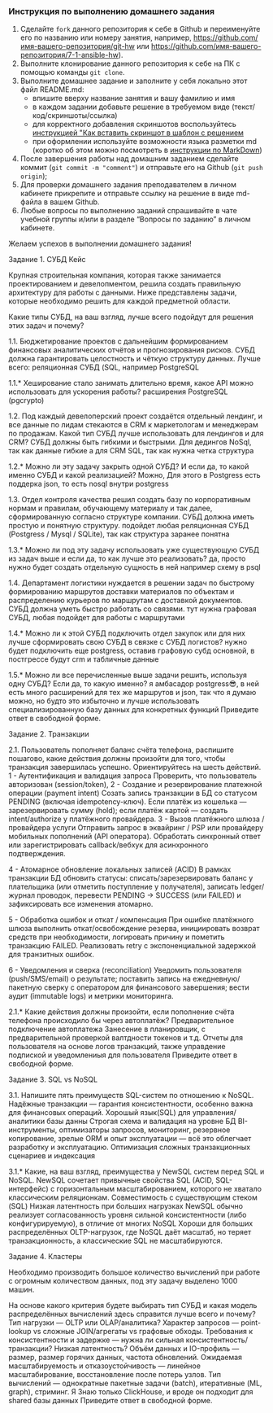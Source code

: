 

### Инструкция по выполнению домашнего задания

   1. Сделайте `fork` данного репозитория к себе в Github и переименуйте его по названию или номеру занятия, например, https://github.com/имя-вашего-репозитория/git-hw или  https://github.com/имя-вашего-репозитория/7-1-ansible-hw).
   2. Выполните клонирование данного репозитория к себе на ПК с помощью команды `git clone`.
   3. Выполните домашнее задание и заполните у себя локально этот файл README.md:
      - впишите вверху название занятия и вашу фамилию и имя
      - в каждом задании добавьте решение в требуемом виде (текст/код/скриншоты/ссылка)
      - для корректного добавления скриншотов воспользуйтесь [инструкцией "Как вставить скриншот в шаблон с решением](https://github.com/netology-code/sys-pattern-homework/blob/main/screen-instruction.md)
      - при оформлении используйте возможности языка разметки md (коротко об этом можно посмотреть в [инструкции  по MarkDown](https://github.com/netology-code/sys-pattern-homework/blob/main/md-instruction.md))
   4. После завершения работы над домашним заданием сделайте коммит (`git commit -m "comment"`) и отправьте его на Github (`git push origin`);
   5. Для проверки домашнего задания преподавателем в личном кабинете прикрепите и отправьте ссылку на решение в виде md-файла в вашем Github.
   6. Любые вопросы по выполнению заданий спрашивайте в чате учебной группы и/или в разделе “Вопросы по заданию” в личном кабинете.
   
Желаем успехов в выполнении домашнего задания!

Задание 1. СУБД
Кейс

Крупная строительная компания, которая также занимается проектированием и девелопментом, решила создать правильную архитектуру для работы с данными. Ниже представлены задачи, которые необходимо решить для каждой предметной области.

Какие типы СУБД, на ваш взгляд, лучше всего подойдут для решения этих задач и почему?

1.1. Бюджетирование проектов с дальнейшим формированием финансовых аналитических отчётов и прогнозирования рисков. СУБД должна гарантировать целостность и чёткую структуру данных.
Лучше всего: реляционная СУБД (SQL, например PostgreSQL

1.1.* Хеширование стало занимать длительно время, какое API можно использовать для ускорения работы?
расширения PostgreSQL (pgcrypto)

1.2. Под каждый девелоперский проект создаётся отдельный лендинг, и все данные по лидам стекаются в CRM к маркетологам и менеджерам по продажам. Какой тип СУБД лучше использовать для лендингов и для CRM? СУБД должны быть гибкими и быстрыми.
Для дедингов NoSql, так как данные гибкие
а для CRM SQL, так как нужна четка структура

1.2.* Можно ли эту задачу закрыть одной СУБД? И если да, то какой именно СУБД и какой реализацией?
Можно, Для этого в Postgress есть поддерка json, то есть nosql внутри postgress

1.3. Отдел контроля качества решил создать базу по корпоративным нормам и правилам, обучающему материалу и так далее, сформированную согласно структуре компании. СУБД должна иметь простую и понятную структуру.
подойдет любая реляционная СУБД (Postgress / Mysql / SQLite), так как структура заранее понятна

1.3.* Можно ли под эту задачу использовать уже существующую СУБД из задач выше и если да, то как лучше это реализовать?
да, просто нужно будет создать отдельную сущность в ней например схему в psql

1.4. Департамент логистики нуждается в решении задач по быстрому формированию маршрутов доставки материалов по объектам и распределению курьеров по маршрутам с доставкой документов. СУБД должна уметь быстро работать со связями.
тут нужна графовая СУБД, любая подойдет для работы с маршрутами

1.4.* Можно ли к этой СУБД подключить отдел закупок или для них лучше сформировать свою СУБД в связке с СУБД логистов?
нужно будет подключить еще postgress, оставив графовую субд основной, в постгрессе будут crm и табличные данные 

1.5.* Можно ли все перечисленные выше задачи решить, используя одну СУБД? Если да, то какую именно?
я амбасадор postgress😎, в ней есть много расширений для тех же маршрутов и json, так что я думаю можно, но будто это избыточно и лучше использовать специализированную базу данных для конкретных функций 
Приведите ответ в свободной форме.

Задание 2. Транзакции

2.1. Пользователь пополняет баланс счёта телефона, распишите пошагово, какие действия должны произойти для того, чтобы транзакция завершилась успешно. Ориентируйтесь на шесть действий.
1 - Аутентификация и валидация запроса
Проверить, что пользователь авторизован (session/token),
2 - Создание и резервирование платежной операции (payment intent)
Созать запись транзакции в БД со статусом PENDING (включая idempotency-ключ). Если платёж из кошелька — зарезервировать сумму (hold); если платёж картой — создать intent/authorize у платёжного провайдера.
3 - Вызов платёжного шлюза / провайдера услуги
Отправить запрос в эквайринг / PSP или провайдеру мобильных пополнений (API оператора). Обработать синхронный ответ или зарегистрировать callback/вебхук для асинхронного подтверждения.

4 - Атомарное обновление локальных записей (ACID)
В рамках транзакции БД обновить статусы: списать/зарезервировать баланс у плательщика (или отметить поступление у получателя), записать ledger/журнал проводок, перевести PENDING → SUCCESS (или FAILED) и зафиксировать все изменения атомарно.

5 - Обработка ошибок и откат / компенсация
При ошибке платёжного шлюза выполнить откат/освобождение резерва, инициировать возврат средств при необходимости, логировать причину и пометить транзакцию FAILED. Реализовать retry с экспоненциальной задержкой для транзитных ошибок.

6 - Уведомления и сверка (reconciliation)
Уведомить пользователя (push/SMS/email) о результате; поставить запись на ежедневную/пакетную сверку с оператором для финансового завершения; вести аудит (immutable logs) и метрики мониторинга.

2.1.* Какие действия должны произойти, если пополнение счёта телефона происходило бы через автоплатёж?
Предварительное подключение автоплатежа
Занесение в планировщик, с предварительной проверкой валтдности токенов и т.д.
Отчеты для пользователя на основе логов транзакций, также управдение подпиской и уведомлениыя для пользователя
Приведите ответ в свободной форме.

Задание 3. SQL vs NoSQL

3.1. Напишите пять преимуществ SQL-систем по отношению к NoSQL.
Надёжные транзакции  — гарантия консистентности, особенно важна для финансовых операций.
Хорошый язык(SQL) для управления/аналитики базы данны
Строгая схема и валидация на уровне БД
BI-инструменты, оптимизаторы запросов, мониторинг, резервное копирование, зрелые ORM и опыт эксплуатации — всё это облегчает разработку и эксплуатацию.
Оптимизация сложных транзакционных сценариев и индексация

3.1.* Какие, на ваш взгляд, преимущества у NewSQL систем перед SQL и NoSQL.
NewSQL сочетает привычные свойства SQL (ACID, SQL-интерфейс) с горизонтальным масштабированием, которого не хватало классическим реляционкам.
Совместимость с существующим стеком (SQL)
Низкая латентность при больших нагрузках
NewSQL обычно реализует согласованность уровня сильной консистентности (либо конфигурируемую), в отличие от многих NoSQL
Хороши для больших распределённых OLTP-нагрузок, где NoSQL даёт масштаб, но теряет транзакционность, а классические SQL не масштабируются.

Задание 4. Кластеры

Необходимо производить большое количество вычислений при работе с огромным количеством данных, под эту задачу выделено 1000 машин.

На основе какого критерия будете выбирать тип СУБД и какая модель распределённых вычислений здесь справится лучше всего и почему?
Тип нагрузки — OLTP или OLAP/аналитика?
Характер запросов — point-lookup vs сложные JOIN/агрегаты vs графовые обходы.
Требования к консистентности и задержке — нужна ли сильная консистентность/транзакции? Низкая латентность?
Объём данных и IO-профиль — размер, размер горячих данных, частота обновлений.
Ожидаемая масштабируемость и отказоустойчивость — линейное масштабирование, восстановление после потерь узлов.
Тип вычислений — однократные пакетные задачи (batch), итеративные (ML, graph), стриминг.
Я Знаю только ClickHouse, и вроде он подходит для shared базы данных
Приведите ответ в свободной форме.

